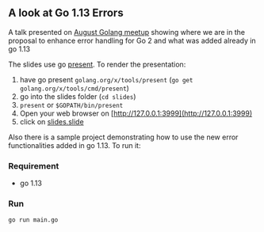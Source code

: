 A look at Go 1.13 Errors
--------------------------------------------------

A talk presented on [August Golang meetup](https://www.meetup.com/golang-users-berlin/events/259188830/)
showing where we are in the proposal to enhance error handling for Go 2 and what was added already
in go 1.13

The slides use go [present](https://godoc.org/golang.org/x/tools/present). To render the presentation:
1. have go present `golang.org/x/tools/present` (`go get golang.org/x/tools/cmd/present`)
2. go into the slides folder (`cd slides`)
3. `present` or `$GOPATH/bin/present`
4. Open your web browser on [http://127.0.0.1:3999](http://127.0.0.1:3999)
5. click on [slides.slide](http://127.0.0.1:3999/slides.slide)

Also there is a sample project demonstrating how to use the new error functionalities added in
go 1.13. To run it:

### Requirement
 - go 1.13
 
### Run

`go run main.go`